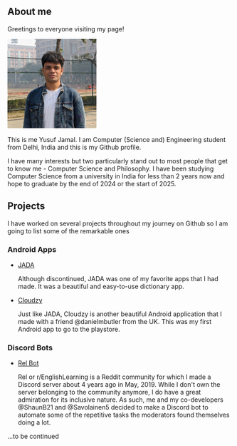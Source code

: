 ## About me

Greetings to everyone visiting my page!

<img src="images/Me.jpg" alt="A photo of Me" width=200 height=200 />

This is me Yusuf Jamal. I am Computer (Science and) Engineering student from Delhi, India and this is my Github profile.

I have many interests but two particularly stand out to most people that get to know me - Computer Science and Philosophy. I have been studying Computer Science from a university in India for less than 2 years now and hope to graduate by the end of 2024 or the start of 2025.

## Projects

I have worked on several projects throughout my journey on Github so I am going to list some of the remarkable ones

### Android Apps

- [JADA](github.com/sbeve72/JADA)
    
    Although discontinued, JADA was one of my favorite apps that I had made. It was a beautiful and easy-to-use dictionary app.

- [Cloudzy](github.com/sbeve72/Cloudzy)

    Just like JADA, Cloudzy is another beautiful Android application that I made with a friend @danielmbutler from the UK. This was my first Android app to go to the playstore.

### Discord Bots

- [Rel Bot](github.com/sbeve72/rel-bot)

    Rel or r/EnglishLearning is a Reddit community for which I made a Discord server about 4 years ago in May, 2019. While I don't own the server belonging to the community anymore, I do have a great admiration for its inclusive nature. As such, me and my co-developers @ShaunB21 and @Savolainen5 decided to make a Discord bot to automate some of the repetitive tasks the moderators found themselves doing a lot.

...to be continued
